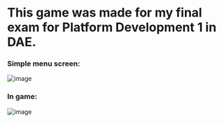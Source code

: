 # This game was made for my final exam for Platform Development 1 in DAE.

### Simple menu screen:
![image](https://github.com/user-attachments/assets/39f3bc2a-2ab8-48fd-ba83-4a0799184556)

### In game:
![image](https://github.com/user-attachments/assets/845cd417-97a9-4c79-a0e1-756ef0381ba1)
